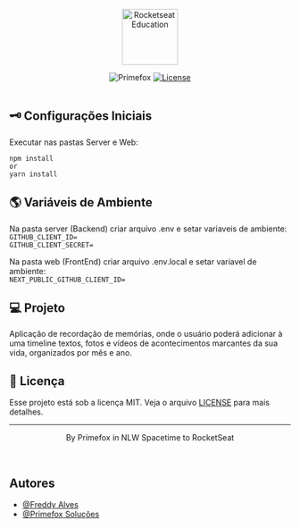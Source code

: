 <p align="center">
  <img alt="Rocketseat Education" src="https://primefox.com.br/ti/files/PrimeWall.jpg" width="100px" />
</p>

<p align="center">
  <img src="https://img.shields.io/static/v1?label=Primefox&message=Dev&color=D7DF01&style=flat-square" alt="Primefox" />
  <a href="LICENSE"><img  src="https://img.shields.io/static/v1?label=License&message=MIT&color=D7DF01&style=flat-square" alt="License"></a><br />
  <img src="https://img.shields.io/badge/Techs:-TypeScript-blue" alt="" />
  <img src="https://img.shields.io/badge/-NextJS-lightgrey" alt="" />
  <img src="https://img.shields.io/badge/-NodeJS-088A08" alt="" />
  <img src="https://img.shields.io/badge/-Tailwind-9cf" alt="" />
</p>

## 🗝️ Configurações Iniciais
Executar nas pastas Server e Web:

```
npm install
or 
yarn install
```
## 🌎 Variáveis de Ambiente
Na pasta server (Backend) criar arquivo .env e setar variaveis de ambiente:</br>
`GITHUB_CLIENT_ID=` <br />
`GITHUB_CLIENT_SECRET=`

Na pasta web (FrontEnd) criar arquivo .env.local e setar variavel de ambiente:</br>
`NEXT_PUBLIC_GITHUB_CLIENT_ID=`

## 💻 Projeto

Aplicação de recordação de memórias, onde o usuário poderá adicionar à uma timeline textos, fotos e vídeos de acontecimentos marcantes da sua vida, organizados por mês e ano.

## 📝 Licença

Esse projeto está sob a licença MIT. Veja o arquivo [LICENSE](LICENSE) para mais detalhes.

---

<p align="center">
  By Primefox in NLW Spacetime to RocketSeat
</p>

<!--START_SECTION:footer-->

<br />

## Autores

- [@Freddy Alves](https://www.linkedin.com/in/freddy-alves/)
- [@Primefox Soluções](https://www.instagram.com/primefoxti)

<!-- <p align="center">
  <a href="https://www.instagram.com/primefoxti/" target="_blank">
    Primefox Soluções em T.I.
  </a>
</p> -->

<!--END_SECTION:footer-->
